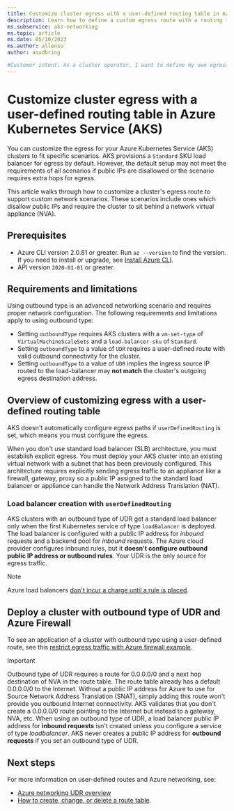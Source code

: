 ```yaml
---
title: Customize cluster egress with a user-defined routing table in Azure Kubernetes Service (AKS)
description: Learn how to define a custom egress route with a routing table in Azure Kubernetes Service (AKS).
ms.subservice: aks-networking
ms.topic: article
ms.date: 05/10/2023
ms.author: allensu
author: asudbring

#Customer intent: As a cluster operator, I want to define my own egress paths with user-defined routes. Since I define this upfront, I don't want AKS-provided load balancer configurations.
---
```


# Customize cluster egress with a user-defined routing table in Azure Kubernetes Service (AKS)

You can customize the egress for your Azure Kubernetes Service (AKS) clusters to fit specific scenarios. AKS provisions a `Standard` SKU load balancer for egress by default. However, the default setup may not meet the requirements of all scenarios if public IPs are disallowed or the scenario requires extra hops for egress.

This article walks through how to customize a cluster's egress route to support custom network scenarios. These scenarios include ones which disallow public IPs and require the cluster to sit behind a network virtual appliance (NVA).

## Prerequisites

* Azure CLI version 2.0.81 or greater. Run `az --version` to find the version. If you need to install or upgrade, see [Install Azure CLI](/cli/azure/install-azure-cli).
* API version `2020-01-01` or greater.

## Requirements and limitations

Using outbound type is an advanced networking scenario and requires proper network configuration. The following requirements and limitations apply to using outbound type:

* Setting `outboundType` requires AKS clusters with a `vm-set-type` of `VirtualMachineScaleSets` and a `load-balancer-sku` of `Standard`.
* Setting `outboundType` to a value of `UDR` requires a user-defined route with valid outbound connectivity for the cluster.
* Setting `outboundType` to a value of `UDR` implies the ingress source IP routed to the load-balancer may **not match** the cluster's outgoing egress destination address.

## Overview of customizing egress with a user-defined routing table

AKS doesn't automatically configure egress paths if `userDefinedRouting` is set, which means you must configure the egress.

When you don't use standard load balancer (SLB) architecture, you must establish explicit egress. You must deploy your AKS cluster into an existing virtual network with a subnet that has been previously configured. This architecture requires explicitly sending egress traffic to an appliance like a firewall, gateway, proxy so a public IP assigned to the standard load balancer or appliance can handle the Network Address Translation (NAT).

### Load balancer creation with `userDefinedRouting`

AKS clusters with an outbound type of UDR get a standard load balancer only when the first Kubernetes service of type `loadBalancer` is deployed. The load balancer is configured with a public IP address for *inbound* requests and a backend pool for *inbound* requests. The Azure cloud provider configures inbound rules, but it **doesn't configure outbound public IP address or outbound rules**. Your UDR is the only source for egress traffic.

> [!NOTE]
> Azure load balancers [don't incur a charge until a rule is placed](https://azure.microsoft.com/pricing/details/load-balancer/).

## Deploy a cluster with outbound type of UDR and Azure Firewall

To see an application of a cluster with outbound type using a user-defined route, see this [restrict egress traffic with Azure firewall example](limit-egress-traffic.md).

> [!IMPORTANT]
> Outbound type of UDR requires a route for 0.0.0.0/0 and a next hop destination of NVA in the route table.
> The route table already has a default 0.0.0.0/0 to the Internet. Without a public IP address for Azure to use for Source Network Address Translation (SNAT), simply adding this route won't provide you outbound Internet connectivity. AKS validates that you don't create a 0.0.0.0/0 route pointing to the Internet but instead to a gateway, NVA, etc.
> When using an outbound type of UDR, a load balancer public IP address for **inbound requests** isn't created unless you configure a service of type *loadbalancer*. AKS never creates a public IP address for **outbound requests** if you set an outbound type of UDR.

## Next steps

For more information on user-defined routes and Azure networking, see:

* [Azure networking UDR overview](../virtual-network/virtual-networks-udr-overview.md)
* [How to create, change, or delete a route table](../virtual-network/manage-route-table.md).
